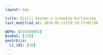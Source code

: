 ```yaml
---
layout: map

title: Divlji kesten u Sremskim Karlovcima
last_modified_at: 2018-05-21T19:19:17+02:00

WDPA: [555589001]
BioRaS: [239]
geoSrbija:
  L1_182: [38]
---
```

